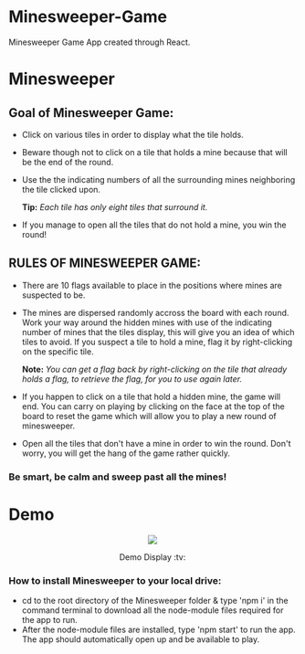 # Minesweeper-Game
Minesweeper Game App created through React.

# Minesweeper #
## Goal of Minesweeper Game: ##

* Click on various tiles in order to display what the tile holds.

* Beware though not to click on a tile that holds a mine because that will be the end of the round.

* Use the the indicating numbers of all the surrounding mines neighboring the tile clicked upon.

  **Tip:** *Each tile has only eight tiles that surround it.*
  
* If you manage to open all the tiles that do not hold a mine, you win the round!

## RULES OF MINESWEEPER GAME: ##

* There are 10 flags available to place in the positions where mines are suspected to be. 

* The mines are dispersed randomly accross the board with each round. Work your way around the hidden mines with use of the indicating  number of mines that the tiles display, this will give you an idea of which tiles to avoid. If you suspect a tile to hold a mine, flag it by right-clicking on the specific tile. 

  **Note:** *You can get a flag back by right-clicking on the tile that already holds a flag, to retrieve the flag, for you to use                  again later.*

* If you happen to click on a tile that hold a hidden mine, the game will end. You can carry on playing by clicking on the face at the top of the board to reset the game which will allow you to play a new round of minesweeper. 

* Open all the tiles that don't have a mine in order to win the round. Don't worry, you will get the hang of the game rather quickly.

### Be smart, be calm and sweep past all the mines! ###

# Demo #

<div align="center">
<img src='Game Demo.mp4' >
<p>Demo Display :tv:</p>
</div>

### How to install Minesweeper to your local drive:

* cd to the root directory of the Minesweeper folder & type 'npm i' in the command terminal to download all the node-module files required for the app to run.
* After the node-module files are installed, type 'npm start' to run the app. 
The app should automatically open up and be available to play.
  

